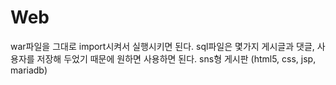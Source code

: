# Web
war파일을 그대로 import시켜서 실행시키면 된다. sql파일은 몇가지 게시글과 댓글, 사용자를 저장해 두었기 때문에 원하면 사용하면 된다.
sns형 게시판 (html5, css, jsp, mariadb)
